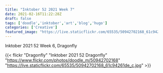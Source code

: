 ```yaml
---
title: "Inktober 52 2021 Week 7"
date: 2021-02-16T11:22:28Z
draft: false
tags: ['doodle','inktober','art','blog','hugo']
categories: ['Creative']
featured_image: "https://live.staticflickr.com/65535/50942702168_61c94261de_c.jpg"
---
```


Inktober 2021 52 Week 6, Dragonfly

{{< flickr "Dragonfly"
           "Inktober 2021 52 Dragonfly"
           "https://www.flickr.com/photos/doodle_m/50942702168"
           "https://live.staticflickr.com/65535/50942702168_61c94261de_c.jpg" >}}

